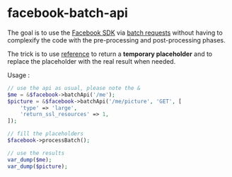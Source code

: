 facebook-batch-api
==================

The goal is to use the [Facebook SDK](https://github.com/facebook/facebook-php-sdk) via [batch requests](https://developers.facebook.com/docs/reference/api/batch/) without having to complexify the code with the pre-processing and post-processing phases.

The trick is to use [reference](http://www.php.net/manual/en/language.references.php) to return a **temporary placeholder** and to replace the placeholder with the real result when needed.

Usage :

```php
// use the api as usual, please note the &
$me = &$facebook->batchApi('/me');
$picture = &$facebook->batchApi('/me/picture', 'GET', [
    'type' => 'large',
    'return_ssl_resources' => 1,
]);

// fill the placeholders
$facebook->processBatch();

// use the results
var_dump($me);
var_dump($picture);
```
